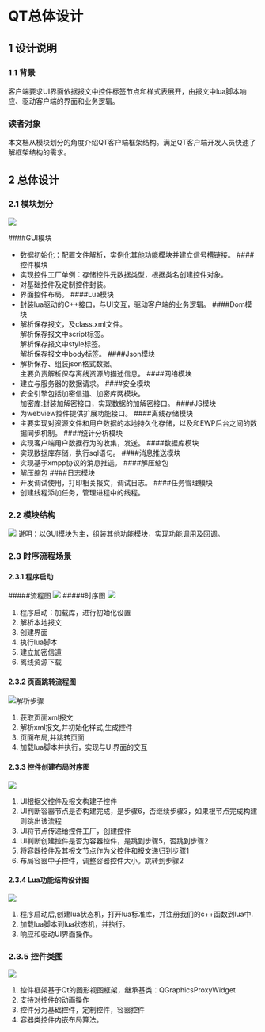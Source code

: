 # QT总体设计

## 1 设计说明

### 1.1 背景
客户端要求UI界面依据报文中控件标签节点和样式表展开，由报文中lua脚本响应、驱动客户端的界面和业务逻辑。<br>
### 读者对象
本文档从模块划分的角度介绍QT客户端框架结构。满足QT客户端开发人员快速了解框架结构的需求。
## 2 总体设计

### 2.1 模块划分
![](./resources/moduleDiv.png)

####GUI模块
 - 数据初始化：配置文件解析，实例化其他功能模块并建立信号槽链接。
####控件模块
 - 实现控件工厂单例：存储控件元数据类型，根据类名创建控件对象。
 - 对基础控件及定制控件封装。
 - 界面控件布局。
####Lua模块
 - 封装lua驱动的C++接口，与UI交互，驱动客户端的业务逻辑。
####Dom模块
 - 解析保存报文，及class.xml文件。<br>
	解析保存报文中script标签。<br>
	解析保存报文中style标签。<br>
 	解析保存报文中body标签。
####Json模块
 - 解析保存、组装json格式数据。<br>
	主要负责解析保存离线资源的描述信息。
####网络模块
 - 建立与服务器的数据请求。
####安全模块
 - 安全引擎包括加密信道、加密库两模块。<br>
	加密库:封装加解密接口，实现数据的加解密接口。
####JS模块
 - 为webview控件提供扩展功能接口。
####离线存储模块
 - 主要实现对资源文件和用户数据的本地持久化存储，以及和EWP后台之间的数据同步机制。
####统计分析模块
 - 实现客户端用户数据行为的收集，发送。
####数据库模块
 - 实现数据库存储，执行sql语句。
####消息推送模块
 - 实现基于xmpp协议的消息推送。
####解压缩包
 - 解压缩包
####日志模块
 - 开发调试使用，打印相关报文，调试日志。
####任务管理模块
 - 创建线程添加任务，管理进程中的线程。


### 2.2 模块结构
![](./resources/moduleStruct.png)
说明：以GUI模块为主，组装其他功能模块，实现功能调用及回调。

### 2.3 时序流程场景
#### 2.3.1 程序启动
#####流程图
![](./resources/appStart.png)
#####时序图
![](./resources/appStart2.png)

1. 程序启动：加载库，进行初始化设置
2. 解析本地报文
3. 创建界面
4. 执行lua脚本
5. 建立加密信道
6. 离线资源下载

#### 2.3.2 页面跳转流程图
![解析步骤](./resources/viewJump.png)

1. 获取页面xml报文
2. 解析xml报文,并初始化样式,生成控件
3. 页面布局,并跳转页面
4. 加载lua脚本并执行，实现与UI界面的交互

#### 2.3.3 控件创建布局时序图
![](./resources/createControl.png)
1. UI根据父控件及报文构建子控件<br>
2. UI判断容器节点是否构建完成，是步骤6，否继续步骤3，如果根节点完成构建则跳出该流程<br>
3. UI将节点传递给控件工厂，创建控件<br>
4. UI判断创建控件是否为容器控件，是跳到步骤5，否跳到步骤2<br>
5. 将容器控件及其报文节点作为父控件和报文递归到步骤1<br>
6. 布局容器中子控件，调整容器控件大小。跳转到步骤2

#### 2.3.4 Lua功能结构设计图
![](./resources/luaFrame.png)

1. 程序启动后,创建lua状态机，打开lua标准库，并注册我们的c++函数到lua中.
2. 加载lua脚本到lua状态机，并执行。
3. 响应和驱动UI界面操作。

### 2.3.5 控件类图
![](./resources/controlClass.png)
1. 控件框架基于Qt的图形视图框架，继承基类：QGraphicsProxyWidget<br>
2. 支持对控件的动画操作<br>
3. 控件分为基础控件，定制控件，容器控件<br>
4. 容器类控件内嵌布局算法。